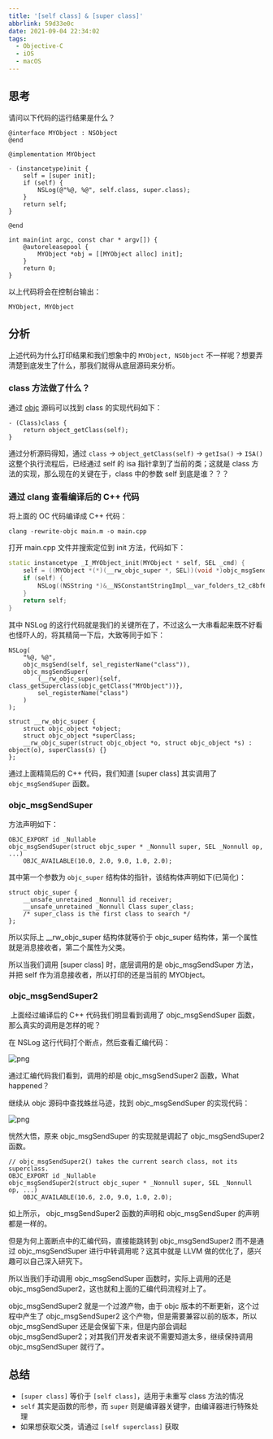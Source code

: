 ```yaml
---
title: '[self class] & [super class]'
abbrlink: 59d33e0c
date: 2021-09-04 22:34:02
tags:
  - Objective-C
  - iOS
  - macOS
---
```


## 思考

请问以下代码的运行结果是什么？

```ObjC
@interface MYObject : NSObject
@end

@implementation MYObject

- (instancetype)init {
    self = [super init];
    if (self) {
        NSLog(@"%@, %@", self.class, super.class);
    }
    return self;
}

@end

int main(int argc, const char * argv[]) {
    @autoreleasepool {
        MYObject *obj = [[MYObject alloc] init];
    }
    return 0;
}
```

以上代码将会在控制台输出：
```
MYObject, MYObject
```

## 分析

上述代码为什么打印结果和我们想象中的 `MYObject, NSObject` 不一样呢？想要弄清楚到底发生了什么，那我们就得从底层源码来分析。

### class 方法做了什么？

通过 [objc](https://opensource.apple.com/tarballs/objc4/) 源码可以找到 class 的实现代码如下：

```ObjC
- (Class)class {
    return object_getClass(self);
}
```

通过分析源码得知，通过 `class` -> `object_getClass(self)` -> `getIsa()` -> `ISA()` 这整个执行流程后，已经通过 self 的 isa 指针拿到了当前的类；这就是 class 方法的实现，那么现在的关键在于，class 中的参数 self 到底是谁？？？

### 通过 clang 查看编译后的 C++ 代码

将上面的 OC 代码编译成 C++ 代码：
```shell
clang -rewrite-objc main.m -o main.cpp
```

打开 main.cpp 文件并搜索定位到 init 方法，代码如下：
```C++
static instancetype _I_MYObject_init(MYObject * self, SEL _cmd) {
    self = ((MYObject *(*)(__rw_objc_super *, SEL))(void *)objc_msgSendSuper)((__rw_objc_super){(id)self, (id)class_getSuperclass(objc_getClass("MYObject"))}, sel_registerName("init"));
    if (self) {
        NSLog((NSString *)&__NSConstantStringImpl__var_folders_t2_c8bf6cwj3cz1h771pr1h7nzc0000gn_T_main_404811_mi_0, ((Class (*)(id, SEL))(void *)objc_msgSend)((id)self, sel_registerName("class")), ((Class (*)(__rw_objc_super *, SEL))(void *)objc_msgSendSuper)((__rw_objc_super){(id)self, (id)class_getSuperclass(objc_getClass("MYObject"))}, sel_registerName("class")));
    }
    return self;
}
```

其中 NSLog 的这行代码就是我们的关键所在了，不过这么一大串看起来既不好看也怪吓人的，将其精简一下后，大致等同于如下：
```
NSLog(
    "%@, %@",
    objc_msgSend(self, sel_registerName("class")),
    objc_msgSendSuper(
        (__rw_objc_super){self, class_getSuperclass(objc_getClass("MYObject"))}, 
        sel_registerName("class")
    )
);
```

```ObjC
struct __rw_objc_super { 
	struct objc_object *object; 
	struct objc_object *superClass; 
	__rw_objc_super(struct objc_object *o, struct objc_object *s) : object(o), superClass(s) {} 
};
```

通过上面精简后的 C++ 代码，我们知道 [super class] 其实调用了 `objc_msgSendSuper` 函数。

### objc_msgSendSuper

方法声明如下：

```ObjC
OBJC_EXPORT id _Nullable
objc_msgSendSuper(struct objc_super * _Nonnull super, SEL _Nonnull op, ...)
    OBJC_AVAILABLE(10.0, 2.0, 9.0, 1.0, 2.0);
```

其中第一个参数为 `objc_super` 结构体的指针，该结构体声明如下(已简化)：

```ObjC
struct objc_super {
    __unsafe_unretained _Nonnull id receiver;
    __unsafe_unretained _Nonnull Class super_class;
    /* super_class is the first class to search */
};
```

所以实际上 __rw_objc_super 结构体就等价于 objc_super 结构体，第一个属性就是消息接收者，第二个属性为父类。

所以当我们调用 [super class] 时，底层调用的是 objc_msgSendSuper 方法，并把 self 作为消息接收者，所以打印的还是当前的 MYObject。

### objc_msgSendSuper2

 上面经过编译后的 C++ 代码我们明显看到调用了 objc_msgSendSuper 函数，那么真实的调用是怎样的呢？

在 NSLog 这行代码打个断点，然后查看汇编代码：

![png](/images/2021/09/104.png)

通过汇编代码我们看到，调用的却是 objc_msgSendSuper2 函数，What happened？

继续从 objc 源码中查找蛛丝马迹，找到 objc_msgSendSuper 的实现代码：

![png](/images/2021/09/105.png)

恍然大悟，原来 objc_msgSendSuper 的实现就是调起了 objc_msgSendSuper2 函数。

```ObjC
// objc_msgSendSuper2() takes the current search class, not its superclass.
OBJC_EXPORT id _Nullable
objc_msgSendSuper2(struct objc_super * _Nonnull super, SEL _Nonnull op, ...)
    OBJC_AVAILABLE(10.6, 2.0, 9.0, 1.0, 2.0);
```

如上所示， objc_msgSendSuper2 函数的声明和 objc_msgSendSuper 的声明都是一样的。

但是为何上面断点中的汇编代码，直接能跳转到 objc_msgSendSuper2 而不是通过 objc_msgSendSuper 进行中转调用呢？这其中就是 LLVM 做的优化了，感兴趣可以自己深入研究下。

所以当我们手动调用 objc_msgSendSuper 函数时，实际上调用的还是 objc_msgSendSuper2，这也就和上面的汇编代码流程对上了。

objc_msgSendSuper2 就是一个过渡产物，由于 objc 版本的不断更新，这个过程中产生了 objc_msgSendSuper2 这个产物，但是需要兼容以前的版本，所以 objc_msgSendSuper 还是会保留下来，但是内部会调起 objc_msgSendSuper2；对其我们开发者来说不需要知道太多，继续保持调用 objc_msgSendSuper 就行了。

## 总结

- `[super class]` 等价于 `[self class]`，适用于未重写 class 方法的情况
- `self` 其实是函数的形参，而 `super` 则是编译器关键字，由编译器进行特殊处理
- 如果想获取父类，请通过 `[self superclass]` 获取
